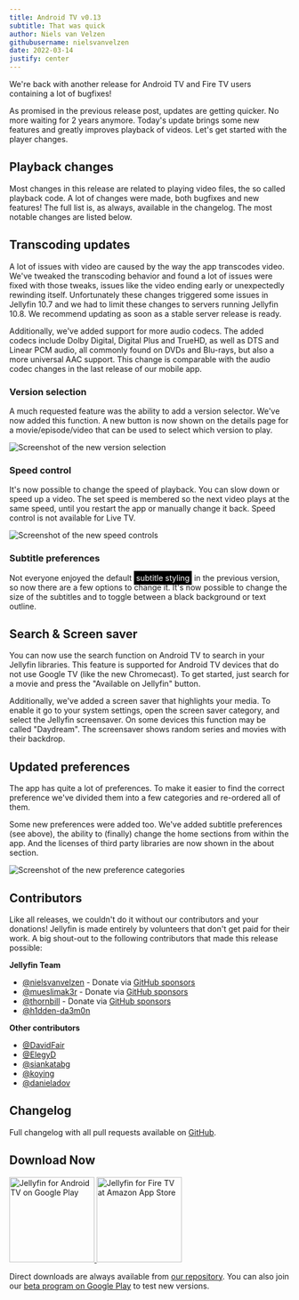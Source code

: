 ```yaml
---
title: Android TV v0.13
subtitle: That was quick
author: Niels van Velzen
githubusername: nielsvanvelzen
date: 2022-03-14
justify: center
---
```


<!-- markdownlint-disable MD033 MD036 -->

We're back with another release for Android TV and Fire TV users containing a lot of bugfixes!

<!--more-->

As promised in the previous release post, updates are getting quicker. No more waiting for 2 years anymore. Today's update brings some new features and greatly improves playback of videos. Let's get started with the player changes.

## Playback changes

Most changes in this release are related to playing video files, the so called playback code. A lot of changes were made, both bugfixes and new features! The full list is, as always, available in the changelog. The most notable changes are listed below.

## Transcoding updates

A lot of issues with video are caused by the way the app transcodes video. We've tweaked the transcoding behavior and found a lot of issues were fixed with those tweaks, issues like the video ending early or unexpectedly rewinding itself. Unfortunately these changes triggered some issues in Jellyfin 10.7 and we had to limit these changes to servers running Jellyfin 10.8. We recommend updating as soon as a stable server release is ready.

Additionally, we've added support for more audio codecs. The added codecs include Dolby Digital, Digital Plus and TrueHD, as well as DTS and Linear PCM audio, all commonly found on DVDs and Blu-rays, but also a more universal AAC support. This change is comparable with the audio codec changes in the last release of our mobile app.

### Version selection

A much requested feature was the ability to add a version selector. We've now added this function. A new button is now shown on the details page for a movie/episode/video that can be used to select which version to play.

![Screenshot of the new version selection](/images/posts/androidtv-0-13-0/versionselection.png)

### Speed control

It's now possible to change the speed of playback. You can slow down or speed up a video. The set speed is membered so the next video plays at the same speed, until you restart the app or manually change it back. Speed control is not available for Live TV.

![Screenshot of the new speed controls](/images/posts/androidtv-0-13-0/speedcontrol.png)

### Subtitle preferences

Not everyone enjoyed the default <span style="background:#000;color:#fff;padding:4px;">subtitle styling</span> in the previous version, so now there are a few options to change it. It's now possible to change the size of the subtitles and to toggle between a black background or text outline.

## Search & Screen saver

You can now use the search function on Android TV to search in your Jellyfin libraries. This feature is supported for Android TV devices that do not use Google TV (like the new Chromecast). To get started, just search for a movie and press the "Available on Jellyfin" button.

Additionally, we've added a screen saver that highlights your media. To enable it go to your system settings, open the screen saver category, and select the Jellyfin screensaver. On some devices this function may be called "Daydream". The screensaver shows random series and movies with their backdrop.

## Updated preferences

The app has quite a lot of preferences. To make it easier to find the correct preference we've divided them into a few categories and re-ordered all of them.

Some new preferences were added too. We've added subtitle preferences (see above), the ability to (finally) change the home sections from within the app. And the licenses of third party libraries are now shown in the about section.

<img src="/images/posts/androidtv-0-13-0/newprefs.png" alt="Screenshot of the new preference categories" style="max-height:500px;" />

## Contributors

Like all releases, we couldn't do it without our contributors and your donations! Jellyfin is made entirely by volunteers that don't get paid for their work. A big shout-out to the following contributors that made this release possible:

**Jellyfin Team**

- [@nielsvanvelzen](https://github.com/nielsvanvelzen) - Donate via [GitHub sponsors](https://github.com/sponsors/nielsvanvelzen)
- [@mueslimak3r](https://github.com/mueslimak3r) - Donate via [GitHub sponsors](https://github.com/sponsors/mueslimak3r)
- [@thornbill](https://github.com/thornbill) - Donate via [GitHub sponsors](https://github.com/sponsors/thornbill)
- [@h1dden-da3m0n](https://github.com/h1dden-da3m0n)

**Other contributors**

- [@DavidFair](https://github.com/DavidFair)
- [@ElegyD](https://github.com/ElegyD)
- [@siankatabg](https://github.com/siankatabg)
- [@koying](https://github.com/koying)
- [@danieladov](https://github.com/danieladov)

## Changelog

Full changelog with all pull requests available on [GitHub](https://github.com/jellyfin/jellyfin-androidtv/releases/tag/v0.13.0).

## Download Now

<a class="NoLinkLook" href="https://play.google.com/store/apps/details?id=org.jellyfin.androidtv">
  <img width="153" alt='Jellyfin for Android TV on Google Play' src="/images/store-icons/google-play.png" />
</a>

<a class="NoLinkLook" href="https://www.amazon.com/gp/product/B07TX7Z725">
  <img width="153" alt="Jellyfin for Fire TV at Amazon App Store" src="/images/store-icons/amazon.png" />
</a>

Direct downloads are always available from [our repository](https://repo.jellyfin.org/releases/client/androidtv/).
You can also join our [beta program on Google Play](https://play.google.com/apps/testing/org.jellyfin.androidtv) to test new versions.

